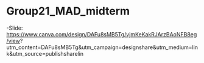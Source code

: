 # Group21_MAD_midterm
  -Slide: https://www.canva.com/design/DAFu8sMB5Tg/vjmKeKakRJArzBAoNFB8eg/view?      utm_content=DAFu8sMB5Tg&utm_campaign=designshare&utm_medium=link&utm_source=publishsharelin
